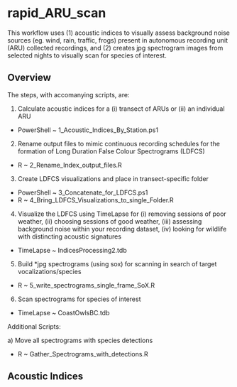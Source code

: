 # rapid_ARU_scan

This workflow uses (1) acoustic indices to visually assess background noise sources (eg. wind, rain, traffic, frogs) present in autonomous recording unit (ARU) collected recordings, and (2) creates jpg spectrogram images from selected nights to visually scan for species of interest. 

## Overview 
The steps, with accomanying scripts, are: 

1) Calculate acoustic indices for a (i) transect of ARUs or (ii) an individual ARU 
- PowerShell ~ 1_Acoustic_Indices_By_Station.ps1

2) Rename output files to mimic continuous recording schedules for the formation of Long Duration False Colour Spectrograms (LDFCS) 
- R ~ 2_Rename_Index_output_files.R

3) Create LDFCS visualizations and place in transect-specific folder
- PowerShell ~ 3_Concatenate_for_LDFCS.ps1
- R ~ 4_Bring_LDFCS_Visualizations_to_single_Folder.R

4) Visualize the LDFCS using TimeLapse for (i) removing sessions of poor weather, (ii) choosing sessions of good weather, (iii) assessing background noise within your recording dataset, (iv) looking for wildlife with distincting acoustic signatures
- TimeLapse ~ IndicesProcessing2.tdb

5) Build *jpg spectrograms (using sox) for scanning in search of target vocalizations/species 
- R ~ 5_write_spectrograms_single_frame_SoX.R

6) Scan spectrograms for species of interest 
- TimeLapse ~ CoastOwlsBC.tdb


Additional Scripts:

a) Move all spectrograms with species detections
- R ~ Gather_Spectrograms_with_detections.R


## Acoustic Indices 
